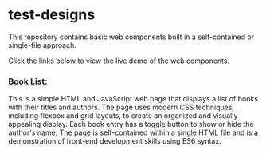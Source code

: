 # test-designs

This repository contains basic web components built in a self-contained or single-file approach.

Click the links below to view the live demo of the web components.

### <a href=https://claudebaxter.github.io/test-designs/book-list.html title="Book List">Book List:</a>

This is a simple HTML and JavaScript web page that displays a list of books with their titles and authors. The page uses modern CSS techniques, including flexbox and grid layouts, to create an organized and visually appealing display. Each book entry has a toggle button to show or hide the author's name. The page is self-contained within a single HTML file and is a demonstration of front-end development skills using ES6 syntax.
